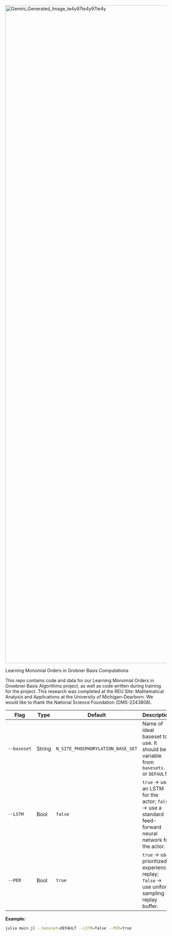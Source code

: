 <img width="2048" height="2048" alt="Gemini_Generated_Image_te4y97te4y97te4y" src="https://github.com/user-attachments/assets/fb564f59-0fc2-445c-abf2-e31fe2289bf7" />


Learning Monomial Orders in Grobner Basis Computations

This repo contains code and data for our Learning Monomial Orders in Groebner Basis Algorithms project, as well as code written during training for the project. This research was completed at the REU Site: Mathematical Analysis and Applications at the University of Michigan-Dearborn. We would like to thank the National Science Foundation (DMS-2243808).

| Flag | Type | Default |Description                                                                                
---|---|---|---
`‑‑baseset` | String | `N_SITE_PHOSPHORYLATION_BASE_SET` | Name of ideal baseset to use. It should be a variable from `basesets.jl` or `DEFAULT`.         
 `‑‑LSTM` | Bool   | `false`| `true` → use an LSTM for the actor; `false` → use a standard feed-forward neural network for the actor. 
 `‑‑PER` | Bool   | `true`| `true` → use prioritized experience replay; `false` → use uniform sampling replay buffer.

**Example:**

```bash
julia main.jl --baseset=DEFAULT --LSTM=false --PER=true
